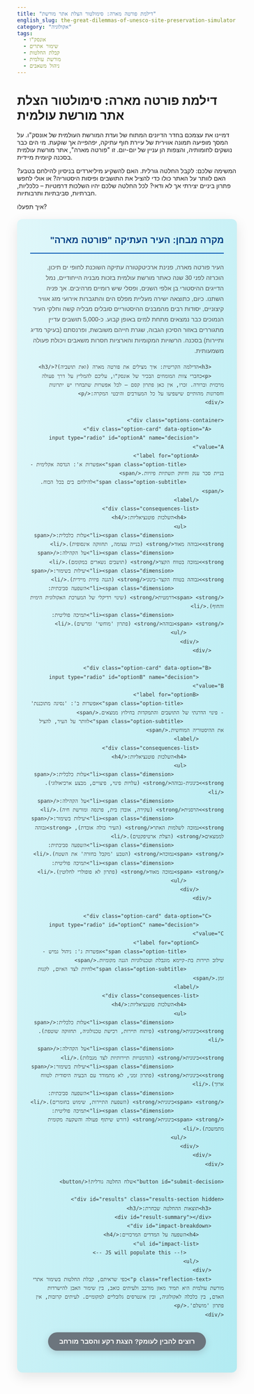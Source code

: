```yaml
---
title: "דילמת פורטה מארה: סימולטור הצלת אתר מורשת"
english_slug: the-great-dilemmas-of-unesco-site-preservation-simulator
category: "אקולוגיה"
tags:
  - אונסק"ו
  - שימור אתרים
  - קבלת החלטות
  - מורשת עולמית
  - ניהול משאבים
---
```

# דילמת פורטה מארה: סימולטור הצלת אתר מורשת עולמית

דמיינו את עצמכם בחדר הדיונים המתוח של ועדת המורשת העולמית של אונסק"ו. על המסך מופיעה תמונה אווירית של עיירת חוף עתיקה, יפהפייה אך שוקעת. מי הים כבר נושקים לחומותיה, והצפות הן עניין של יום-יום. זו "פורטה מארה", אתר מורשת עולמית בסכנה קיומית מיידית.

המשימה שלכם: לקבל החלטה גורלית. האם להשקיע מיליארדים בניסיון להילחם בטבע? האם לוותר על האתר כולו כדי להציל את התושבים ופיסות היסטוריה? או אולי לחפש פתרון ביניים יצירתי אך לא ודאי? לכל החלטה שלכם יהיו השלכות דרמטיות – כלכליות, חברתיות, סביבתיות ותרבותיות.

איך תפעלו?

<div id="app-container" class="simulator-container">
    <div class="scenario-description">
        <h2>מקרה מבחן: העיר העתיקה "פורטה מארה"</h2>
        <p>העיר פורטה מארה, פנינת ארכיטקטורה עתיקה השוכנת לחופי ים תיכון, הוכרזה לפני 30 שנה כאתר מורשת עולמית בזכות מבניה הייחודיים, נמל הדייגים ההיסטורי בן אלפי השנים, ופסלי שיש רומיים מרהיבים. אך פניה השתנו. כיום, כתוצאה ישירה מעליית מפלס הים והתגברות אירועי מזג אוויר קיצוניים, יסודות רבים מהמבנים ההיסטוריים סובלים מבליה קשה וחלקי העיר הנמוכים כבר נמצאים מתחת למים באופן קבוע. כ-5,000 תושבים עדיין מתגוררים באזור הסיכון הגבוה, שגרת חייהם משובשת, ופרנסתם (בעיקר מדיג ותיירות) בסכנה. הרשויות המקומיות והארציות חסרות משאבים ויכולת פעולה משמעותית.</p>

        <h3>הדילמה הקריטית: איך מצילים את פורטה מארה (ואת תושביה)?</h3>
        <p>כחברי צוות המומחים הבכיר של אונסק"ו, עליכם להמליץ על דרך פעולה מרכזית וברורה. זכרו, אין כאן פתרון קסם – לכל אפשרות שתבחרו יש יתרונות וחסרונות מהותיים שישפיעו על כל המעורבים והיבטי המקרה:</p>
    </div>

    <div class="options-container">
        <div class="option-card" data-option="A">
            <input type="radio" id="optionA" name="decision" value="A">
            <label for="optionA">
                <span class="option-title">אפשרות א': הנדסה אקלימית - בניית סכר ענק וחיזוק תשתיות פיזיות.</span>
                <span class="option-subtitle">להילחם בים בכל הכוח.</span>
            </label>
            <div class="consequences-list">
                <h4>השלכות פוטנציאליות:</h4>
                <ul>
                    <li><span class="dimension">עלות כלכלית:</span> <strong>גבוהה מאוד</strong> (בנייה עצומה, תחזוקה אינסופית).</li>
                    <li><span class="dimension">על הקהילה:</span> <strong>נמוכה בטווח הקצר</strong> (תושבים נשארים במקומם).</li>
                    <li><span class="dimension">יעילות בשימור:</span> <strong>גבוהה בטווח הקצר-בינוני</strong> (הגנה פיזית מיידית).</li>
                    <li><span class="dimension">השפעה סביבתית:</span> <strong>דרמטית</strong> (שינוי רדיקלי של המערכת האקולוגית הימית והחוף).</li>
                    <li><span class="dimension">תמיכה פוליטית:</span> <strong>גבוהה</strong> (פתרון 'מוחשי' ומרשים).</li>
                </ul>
            </div>
        </div>

        <div class="option-card" data-option="B">
            <input type="radio" id="optionB" name="decision" value="B">
            <label for="optionB">
                 <span class="option-title">אפשרות ב': 'נסיגה מתוכננת' - פינוי הדרגתי של התושבים והתמקדות בחילוץ ממצאים.</span>
                 <span class="option-subtitle">לוותר על העיר, להציל את ההיסטוריה המוחשית.</span>
            </label>
            <div class="consequences-list">
                <h4>השלכות פוטנציאליות:</h4>
                <ul>
                    <li><span class="dimension">עלות כלכלית:</span> <strong>בינונית-גבוהה</strong> (עלויות פינוי, פיצויים, מבצע ארכיאולוגי).</li>
                    <li><span class="dimension">על הקהילה:</span> <strong>הרסנית</strong> (עקירה, אובדן בית, פרנסה ומורשת חיה).</li>
                    <li><span class="dimension">יעילות בשימור:</span> <strong>נמוכה לשלמות האתר</strong> (העיר כולה אובדת), <strong>גבוהה לממצאים</strong> (הצלת ארטיפקטים).</li>
                    <li><span class="dimension">השפעה סביבתית:</span> <strong>נמוכה</strong> (הטבע 'מקבל בחזרה' את השטח).</li>
                    <li><span class="dimension">תמיכה פוליטית:</span> <strong>נמוכה מאוד</strong> (פתרון לא פופולרי לחלוטין).</li>
                </ul>
            </div>
        </div>

        <div class="option-card" data-option="C">
            <input type="radio" id="optionC" name="decision" value="C">
            <label for="optionC">
                <span class="option-title">אפשרות ג': ניהול גמיש - שילוב תיירות בת-קיימא מוגבלת וטכנולוגיות הגנה מקומיות.</span>
                <span class="option-subtitle">לחיות לצד האיום, לקנות זמן.</span>
            </label>
            <div class="consequences-list">
                <h4>השלכות פוטנציאליות:</h4>
                <ul>
                    <li><span class="dimension">עלות כלכלית:</span> <strong>בינונית</strong> (פיתוח תיירות, רכישת טכנולוגיה, תחזוקה שוטפת).</li>
                    <li><span class="dimension">על הקהילה:</span> <strong>בינונית</strong> (הזדמנויות תיירותיות לצד מגבלות).</li>
                    <li><span class="dimension">יעילות בשימור:</span> <strong>בינונית</strong> (פתרון זמני, לא מתמודד עם הבעיה היסודית לטווח ארוך).</li>
                    <li><span class="dimension">השפעה סביבתית:</span> <strong>בינונית</strong> (השפעת התיירות, שימוש בחומרים).</li>
                    <li><span class="dimension">תמיכה פוליטית:</span> <strong>בינונית</strong> (דורש שיתוף פעולה והשקעה מקומית מתמשכת).</li>
                </ul>
            </div>
        </div>
    </div>

    <button id="submit-decision">שלח החלטה גורלית!</button>

    <div id="results" class="results-section hidden">
        <h3>תוצאות ההחלטה שבחרת:</h3>
        <div id="result-summary"></div>
        <div id="impact-breakdown">
            <h4>השפעה על המדדים המרכזיים:</h4>
            <ul id="impact-list">
                <!-- JS will populate this -->
            </ul>
        </div>
        <p class="reflection-text">כפי שראיתם, קבלת החלטות בשימור אתרי מורשת עולמית היא תמיד מאזן מורכב ולעיתים כואב, בין שימור האבן להישרדות האדם, בין כלכלה לאקולוגיה, ובין אינטרסים גלובליים למקומיים. לעיתים קרובות, אין פתרון 'מושלם'.</p>
    </div>
</div>

<style>
    /* General Styles */
    #app-container.simulator-container {
        font-family: 'Arial', sans-serif; /* More standard font */
        line-height: 1.7;
        max-width: 850px; /* Slightly wider for better layout */
        margin: 20px auto;
        padding: 30px;
        border: none; /* Remove default border */
        border-radius: 12px; /* More rounded corners */
        background: linear-gradient(to bottom right, #e0f7fa, #b2ebf2); /* Soft gradient background */
        box-shadow: 0 10px 30px rgba(0, 0, 0, 0.1); /* More pronounced shadow */
        color: #333;
        direction: rtl; /* Ensure RTL for Hebrew */
        text-align: right; /* Ensure text aligns right */
    }

    #app-container h2, #app-container h3, #app-container h4 {
        color: #0056b3; /* Deep blue for headings */
        border-bottom: 2px solid #0056b3; /* Thicker, colored border */
        padding-bottom: 12px;
        margin-bottom: 20px;
        text-align: right;
    }

    #app-container h2 {
        color: #004085; /* Even deeper blue for main title */
        margin-top: 0;
    }

    .scenario-description p {
        margin-bottom: 15px;
        color: #555;
    }

    /* Options Styling */
    .options-container {
        display: grid; /* Use Grid for layout */
        grid-template-columns: repeat(auto-fit, minmax(280px, 1fr)); /* Responsive grid */
        gap: 25px; /* Space between cards */
        margin-top: 30px;
    }

    .option-card {
        background-color: #ffffff;
        border: 1px solid #b2ebf2; /* Light blue border */
        border-radius: 10px;
        padding: 20px;
        box-shadow: 0 4px 15px rgba(0, 0, 0, 0.05); /* Subtle shadow for cards */
        transition: transform 0.3s ease, box-shadow 0.3s ease, border-color 0.3s ease;
        cursor: pointer;
        position: relative; /* For radio button positioning */
        display: flex; /* Use flex to align content */
        flex-direction: column; /* Stack content */
    }

    .option-card:hover {
        transform: translateY(-5px); /* Lift effect on hover */
        box-shadow: 0 8px 20px rgba(0, 0, 0, 0.1);
        border-color: #007bff; /* Highlight border on hover */
    }

     .option-card input[type="radio"] {
        position: absolute;
        top: 15px; /* Position top-left */
        right: 15px; /* Adjust for RTL */
        z-index: 1; /* Ensure clickable */
        cursor: pointer;
        width: 20px;
        height: 20px;
     }

    .option-card label {
        font-weight: bold;
        color: #007bff; /* Primary color for titles */
        margin-bottom: 10px;
        cursor: pointer; /* Indicate clickable area */
        flex-grow: 1; /* Allow label to take space */
        display: flex;
        flex-direction: column;
        padding-right: 30px; /* Space for radio button */
    }

    .option-title {
        font-size: 1.1em;
        margin-bottom: 5px;
        color: #0056b3; /* Darker blue */
    }
     .option-subtitle {
         font-size: 0.9em;
         font-weight: normal;
         color: #666;
     }

    .option-card:has(input:checked) {
        border-color: #28a745; /* Green border when checked */
        box-shadow: 0 4px 20px rgba(40, 167, 69, 0.2); /* Green shadow */
        background-color: #e9ffef; /* Very light green background */
    }

    .consequences-list {
        margin-top: 15px;
        font-size: 0.95em;
        color: #555;
        border-top: 1px solid #eee;
        padding-top: 15px;
    }
    .consequences-list h4 {
        color: #555; /* Dimmer color for consequence title */
        border-bottom: none;
        padding-bottom: 0;
        margin-bottom: 8px;
        font-size: 1em;
    }

    .consequences-list ul {
        margin-top: 0;
        padding-left: 0; /* Remove default padding */
        list-style: none; /* Remove bullets */
    }
    .consequences-list li {
        margin-bottom: 8px;
        padding-right: 15px; /* Space for custom bullet/icon */
        position: relative;
    }
     .consequences-list li:before {
         content: '•'; /* Custom bullet point */
         position: absolute;
         right: 0;
         color: #007bff; /* Color bullet */
         font-weight: bold;
     }

    .dimension {
        font-weight: bold;
        color: #0056b3; /* Blue color for dimension */
    }
    .consequences-list strong {
        color: #333; /* Color for consequence level */
    }


    /* Button Styling */
    button {
        display: block; /* Make button a block element */
        width: fit-content; /* Size based on content */
        min-width: 200px; /* Minimum width */
        margin: 30px auto 20px auto; /* Center the button */
        background-color: #007bff; /* Primary blue */
        color: white;
        padding: 12px 25px;
        border: none;
        border-radius: 25px; /* Pill shape */
        cursor: pointer;
        font-size: 1.1em;
        font-weight: bold;
        transition: background-color 0.3s ease, transform 0.1s ease;
        text-align: center;
        box-shadow: 0 5px 15px rgba(0, 123, 255, 0.3);
    }

    button:hover {
        background-color: #0056b3; /* Darker blue on hover */
        box-shadow: 0 6px 20px rgba(0, 123, 255, 0.4);
    }

    button:active {
        transform: scale(0.98); /* Slightly shrink on click */
    }


    /* Results Section Styling */
    .results-section {
        margin-top: 30px;
        padding: 25px;
        border: 1px solid #28a745; /* Green border */
        border-radius: 10px;
        background-color: #d4edda; /* Light green background */
        color: #155724; /* Dark green text */
        opacity: 0; /* Start hidden for animation */
        transform: translateY(20px); /* Start slightly lower */
        transition: opacity 0.5s ease-out, transform 0.5s ease-out;
        text-align: right;
    }

    .results-section.visible {
        opacity: 1;
        transform: translateY(0);
    }

    .results-section h3 {
        color: #155724; /* Dark green heading */
        border-bottom-color: #28a745; /* Green border */
    }
     .results-section h4 {
         color: #155724; /* Dark green heading */
         border-bottom: none;
         margin-bottom: 10px;
     }

    #result-summary {
        font-weight: bold;
        color: #0d4636; /* Even darker green */
        margin-bottom: 20px;
        font-size: 1.1em;
    }

    #impact-breakdown {
        margin-top: 20px;
        padding-top: 15px;
        border-top: 1px dashed #28a745;
    }

    #impact-list {
         list-style: none;
         padding: 0;
         margin-top: 10px;
    }
    #impact-list li {
        margin-bottom: 8px;
        position: relative;
        padding-right: 25px; /* Space for icon */
        display: flex; /* Use flex to align label and level */
        justify-content: space-between; /* Space out label and level */
        align-items: center; /* Vertically center */
    }
     #impact-list li:before {
         content: ''; /* Remove default bullet */
         display: inline-block;
         width: 15px;
         height: 15px;
         border-radius: 50%;
         position: absolute;
         right: 0;
         top: 50%;
         transform: translateY(-50%);
     }
     .dimension-label {
         font-weight: bold;
         color: #155724;
         flex-grow: 1; /* Allow label to take space */
     }
     .impact-level {
         font-weight: bold;
         text-align: left; /* Align level text left */
         min-width: 80px; /* Ensure consistent width */
     }

     /* Impact color coding */
     #impact-list li:before { background-color: #ccc; } /* Default grey */
     #impact-list li.impact-low:before { background-color: #28a745; } /* Green */
     #impact-list li.impact-medium:before { background-color: #ffc107; } /* Yellow */
     #impact-list li.impact-high:before,
     #impact-list li.impact-dramatic:before,
     #impact-list li.impact-ruinous:before { background-color: #dc3545; } /* Red */
     #impact-list li.impact-high-short:before,
     #impact-list li.impact-low-long:before { background-color: #ffc107; } /* Yellow/Orange for mixed results */


    .reflection-text {
        margin-top: 20px;
        font-style: italic;
        color: #0d4636;
    }

    .hidden {
        display: none;
    }

    /* Explanation Section */
    #explanation-button {
        margin-top: 30px;
        background-color: #6c757d; /* Grey color for secondary button */
        box-shadow: 0 5px 15px rgba(108, 117, 125, 0.3);
    }
     #explanation-button:hover {
         background-color: #5a6268;
         box-shadow: 0 6px 20px rgba(108, 117, 125, 0.4);
     }


    #full-explanation {
        margin-top: 30px;
        padding-top: 30px;
        border-top: 2px solid #0056b3; /* Match heading border */
        text-align: right;
    }

    #full-explanation h3 {
        color: #0056b3;
        margin-top: 20px;
        margin-bottom: 15px;
    }
    #full-explanation p {
        margin-bottom: 15px;
        color: #555;
    }
     #full-explanation ul {
         padding-right: 20px; /* RTL list padding */
         color: #555;
     }
     #full-explanation li {
         margin-bottom: 8px;
     }
     #full-explanation li strong {
         color: #333;
     }
</style>

<button id="explanation-button">רוצים להבין לעומק? הצגת רקע והסבר מורחב</button>

<div id="full-explanation" class="hidden">
    <h2>הסבר מורחב: אונסק"ו ושימור אתרי מורשת עולמית</h2>

    <h3>מהם אתרי מורשת עולמית וכיצד הם מוגדרים?</h3>
    <p>אתרי מורשת עולמית הם מקומות בעלי ערך אוניברסלי יוצא דופן, כפי שנקבע על ידי ועדת המורשת העולמית של אונסק"ו. אתרים אלו יכולים להיות טבעיים (יערות עתיקים, רכסי הרים דרמטיים, אגמים ייחודיים) או תרבותיים (מבנים היסטוריים, ערים עתיקות, אתרים ארכיאולוגיים מרשימים). ההכרה נועדה להבטיח את שימורם לדורות הבאים באמצעות שיתוף פעולה בינלאומי. תהליך ההכרזה כולל הגשת מועמדות מפורטת ומנומקת על ידי המדינה החברה שבה נמצא האתר, הערכה מקיפה ומעמיקה על ידי גופים מייעצים מובילים (כמו ICOMOS לתרבות ו-IUCN לטבע), ולבסוף דיון והחלטה בוועדת המורשת העולמית, המורכבת מנציגי 21 מדינות.</p>

    <h3>מדוע אתרים אלו חשופים לאיומים שונים ומגוונים (אקלים, פיתוח, סכסוך, תיירות)?</h3>
    <p>איומים על אתרי מורשת נובעים משילוב קטלני של גורמים טבעיים (שפעוליהם לעיתים מואצים על ידי האדם) ומעשה ידי אדם. **שינויי אקלים** גורמים לעליית מפלס הים המאיימת על אתרי חוף ונמלים היסטוריים, הגברת אירועי מזג אוויר קיצוניים (סופות, בצורות, גלי חום) הפוגעים במבנים ומערכות אקולוגיות, והתחממות והחמצת אוקיינוסים הפוגעים בשוניות אלמוגים ואתרים תת-ימיים. **פיתוח מואץ**, כמו בניית תשתיות ענק (כבישים מהירים, סכרים הידרואלקטריים) או התרחבות אורבנית בלתי מבוקרת, עלול להרוס פיזית אתרים או לפגוע באופן בלתי הפיך בסביבה הקרובה שלהם וב"אזור החיץ" המגן עליהם. **סכסוכים צבאיים** לצערנו הופכים אתרים היסטוריים למטרות או לשדות קרב, ועלולים להוביל להרס מכוון (כמעשה טרור תרבותי) או מקרי, ובמקרים רבים גם לביזה וסחר בלתי חוקי בעתיקות. **תיירות יתר**, למרות חשיבותה הכלכלית האדירה, עלולה לגרום לשחיקה פיזית של האתר, עומס אקולוגי על הסביבה, עומס על התשתיות המקומיות, ולפגוע בחוויית המבקרים ובעיקר באותנטיות ובשלמות של האתר והקהילה המקומית.</p>

    <h3>תפקידה המורכב של אונסק"ו: בין שימור גלובלי לאינטרסים מקומיים ולאומיים.</h3>
    <p>תפקידה המרכזי של אונסק"ו הוא לסייע למדינות החברות לשמר ולהגן על אתרים אלו, בין היתר באמצעות הקצאת מימון (מקרן המורשת העולמית), תמיכה טכנית, מתן מומחיות וידע, וקידום שיתופי פעולה בינלאומיים. עם זאת, נקודה קריטית שיש לזכור היא שאונסק"ו אינה הבעלים של האתרים – הריבונות והאחריות הניהולית עליהם נשארת באופן מוחלט בידי המדינות שבהן הם נמצאים. הדבר יוצר מורכבות ניהולית ופוליטית גדולה: אונסק"ו יכולה להביע דאגה עמוקה, להמליץ בחום על דרכי פעולה, ואף להכניס אתר ל"רשימת האתרים בסיכון" (מה שעלול להשפיע על תיירות ומוניטין), אך היא תלויה לחלוטין בשיתוף הפעולה, ברצון הטוב וביכולת הביצוע של הממשלות המקומיות והאוכלוסייה החיה בקרבת האתר. לעיתים קרובות קיימים ניגודי עניינים מהותיים בין הצורך בשימור ארוך טווח של אתר בעל ערך אוניברסלי לבין צרכים כלכליים, חברתיים או פוליטיים דחופים ויומיומיים של המדינה או הקהילה המקומית. כאן בדיוק נוצרות הדילמות שפגשתם בסימולטור.</p>

    <h3>ניתוח דילמות מרכזיות: כלכלה מול שימור, פיתוח מול מורשת, זכויות קהילה מול נגישות לאתר.</h3>
    <ul>
        <li>**כלכלה מול שימור:** פרויקטים של שימור ברמה הנדרשת דורשים לעיתים קרובות משאבים כספיים עצומים, שאינם תמיד זמינים, במיוחד במדינות מתפתחות המתמודדות עם אתגרי יסוד. ישנו מתח מתמיד בין הצורך להשקיע בשימור תרבותי/טבעי לטווח ארוך לבין הצורך הדחוף להשקיע בצרכים חיוניים אחרים כמו בריאות הציבור, חינוך, תעסוקה, או פיתוח כלכלי מיידי.</li>
        <li>**פיתוח מול מורשת:** פרויקטי פיתוח מודרניים (תחבורה, אנרגיה, דיור) חיוניים לצמיחה כלכלית ולשיפור איכות החיים של האזרחים, אך הם כמעט תמיד עלולים להתנגש עם הצורך הקפדני להגן על השלמות הפיזית, הוויזואלית והאקולוגית של האתר וסביבתו הקרובה.</li>
        <li>**זכויות קהילה מול נגישות לאתר:** במקרים רבים, אתרי מורשת הם גם הבית ומרכז החיים של קהילות מקומיות החיות במקום לעיתים מאות ואלפי שנים. החלטות שימור קשות (כמו הגבלת גישה לאתר, הגבלת בנייה ופיתוח מקומי, או במקרים קיצוניים אפילו פינוי) עלולות לפגוע באופן קשה בזכויותיהן, באורח חייהן, ובתחושת השייכות שלהן למקום. מנגד, הנגשת האתר לציבור הרחב (למשל, לצורך תיירות) חיונית ללגיטימציה של השימור ולפיתוח כלכלי מקומי, אך עלולה כאמור לפגוע הן בשימור הפיזי והן באיכות החיים של הקהילה.</li>
    </ul>

    <h3>כלים ואסטרטגיות לניהול שימור אתרים בעידן המודרני: תכנון, שיתוף ציבורי, הערכת סיכונים וטכנולוגיה.</h3>
    <p>ניהול יעיל ואפקטיבי של אתרי מורשת עולמית דורש כיום גישה הוליסטית ורב-תחומית. זה מתחיל ביצירת **תוכנית ניהול** מקיפה ומפורטת המגדירה את האתגרים הספציפיים של האתר, המטרות ארוכות הטווח לשימורו, ודרכי הפעולה למימושן. **שיתוף הקהילות המקומיות** וכלל בעלי העניין (רשויות, עסקים, ארגונים אזרחיים) בתהליך התכנון והיישום הוא קריטי להשגת הסכמה ותמיכה רחבה בפעולות השימור. **הערכת סיכונים שיטתית** מסייעת לזהות איומים פוטנציאליים (מרעידות אדמה ועד שינויי חקיקה) ולהיערך אליהם מראש. שימוש ב**אזורי חיץ (Buffer zones)** סביב האתר מסייע להגן עליו מפני השפעות חיצוניות של פיתוח או שינויים סביבתיים. ולבסוף, **הטכנולוגיה והמחקר המדעי** ממלאים תפקיד הולך וגובר ומשמעותי בשימור. טכניקות כמו הדמיה תלת-ממדית וסריקה בלייזר (לתיעוד מדויק ושחזור וירטואלי), ניטור באמצעות לווינים ומזל"טים (לזיהוי שינויים ואיומים מרחוק), שימוש בחומרים חדשניים ועמידים לשימור מבנים וארטיפקטים, ומודלים חישוביים לחיזוי השפעות שינויי אקלים – כולם כלים המאפשרים התמודדות יעילה ומתוחכמת יותר עם אתגרי השימור המורכבים של ימינו. המחקר הארכיאולוגי, ההיסטורי, האקולוגי והגיאולוגי ממשיכים להעמיק את הבנתנו את האתרים ואת חשיבותם הייחודית.</p>
</div>

<script>
    document.getElementById('submit-decision').addEventListener('click', function() {
        const selectedOption = document.querySelector('input[name="decision"]:checked');
        const resultsDiv = document.getElementById('results');
        const resultSummary = document.getElementById('result-summary');
        const impactList = document.getElementById('impact-list');

        const resultsData = {
            'A': {
                text: "בחרתם באפשרות בניית סכר ענק וחיזוק תשתיות. בטווח הקצר, הסכר הצליח להגן על חלקים נרחבים מהעיר העתיקה מפני הצפות ואיפשר לתושבים להישאר במקומם. האתר שומר במידה רבה על צורתו המקורית. עם זאת, עלויות הבנייה היו עצומות ועלויות התחזוקה השוטפת מכבידות מאוד על התקציב. השינוי הפיזי האדיר בקו החוף פגע קשות במערכת האקולוגית הימית המקומית ושטחי הדיג המסורתיים הצטמצמו דרמטית, מה שפגע בפרנסת חלק מהקהילה. התמיכה הפוליטית נותרה גבוהה בזכות הפרויקט המרשים, אך היעילות לטווח הארוך מוטלת בספק אל מול קצב עליית מפלס הים העולמי.",
                impacts: {
                    'עלות כלכלית': 'High',
                    'על הקהילה': 'Low-Medium', // Mixed impact due to fishing damage
                    'יעילות בשימור': 'High-Short', // High short term, uncertain long term
                    'השפעה סביבתית': 'Dramatic',
                    'תמיכה פוליטית': 'High'
                }
            },
            'B': {
                text: "בחרתם באפשרות הנסיגה המתוכננת ופינוי התושבים. אלפי התושבים אכן פונו למגורים חלופיים, תהליך שהיה כרוך בקשיים חברתיים, כלכליים ופסיכולוגיים אדירים. הקהילה המקומית ספגה מכה קשה ואבדה את מרכז חייה ואת בסיס פרנסתה. העיר העתיקה עצמה הוצפה ברובה ונהרסה בהדרגה על ידי הים, והפכה בפועל לאתר ארכיאולוגי ימי המצריך צלילה כדי לצפות בו. במקביל, צוותים ארכיאולוגיים הצליחו לחלץ ולשמר מספר ניכר של פסלים, כתובות וממצאים חשובים במוזיאונים. האתר כשלמות אדריכלית ועירונית אבד לנצח, אך חלקים ממורשתו החומרית העיקרית נשמרו לדורות הבאים. התמיכה הפוליטית באזור ובמדינה נמוכה מאוד בעקבות הפגיעה בקהילה ובמוניטין האתר.",
                impacts: {
                    'עלות כלכלית': 'Medium-High',
                    'על הקהילה': 'Ruinous', // Using a stronger term for dramatic negative impact
                    'יעילות בשימור': 'Low-Site / High-Artifacts', // Specific breakdown
                    'השפעה סביבתית': 'Low', // Minimal human intervention left
                    'תמיכה פוליטית': 'Low'
                }
            },
            'C': {
                text: "בחרתם בניהול הגמיש, שילוב תיירות וטכנולוגיה מקומית. תוכנית התיירות המוגבלת והאחראית אכן יצרה מקור הכנסה חדש שאפשר לממן חלק מפעולות השימור השוטפות (תחזוקת משאבות, איטום). הקהילה המקומית שולבה בחלק מפעילויות התיירות והרגישה שותפה לניסיון להציל את ביתה, מה שחיזק את החוסן החברתי. הפתרונות הטכנולוגיים המקומיים הצליחו לקנות זמן משמעותי ולמנוע את ההצפות החמורות ביותר בטווח המיידי, ולהאט את קצב ההידרדרות. עם זאת, האיום היסודי של עליית מפלס הים נותר בעינו והפתרון אינו קבוע – הוא דורש השקעה כספית ותחזוקה עקבית ומתמשכת לשנים ארוכות, ללא ודאות מוחלטת לגבי העתיד הרחוק. התמיכה הפוליטית נותרה בינונית ותלויה ברצון הממשלה להמשיך להשקיע.",
                impacts: {
                    'עלות כלכלית': 'Medium',
                    'על הקהילה': 'Medium', // Mixed - some benefit, some disruption
                    'יעילות בשימור': 'Medium-Temporary', // Buys time, but not permanent
                    'השפעה סביבתית': 'Medium', // Tourism impact, material use
                    'תמיכה פוליטית': 'Medium'
                }
            }
        };

        if (selectedOption) {
            const value = selectedOption.value;
            const chosenData = resultsData[value];

            resultSummary.textContent = chosenData.text;

            // Clear previous impacts
            impactList.innerHTML = '';

            // Populate impact list
            for (const dimension in chosenData.impacts) {
                const impactLevel = chosenData.impacts[dimension];
                const listItem = document.createElement('li');

                // Add class based on the first part of the impact level for coloring
                const impactClass = 'impact-' + impactLevel.toLowerCase().split('-')[0].split('/')[0];

                listItem.classList.add(impactClass); // Add class for CSS before icon
                listItem.innerHTML = `<span class="dimension-label">${dimension}:</span> <span class="impact-level">${impactLevel}</span>`;

                impactList.appendChild(listItem);
            }


            resultsDiv.classList.remove('hidden');
            // Trigger CSS transition by adding a class after a small delay
            setTimeout(() => {
                resultsDiv.classList.add('visible');
            }, 10); // Small delay allows display:none to register first

            // Scroll to results
            resultsDiv.scrollIntoView({ behavior: 'smooth', block: 'start' });

        } else {
            resultSummary.textContent = "אנא בחר אפשרות אחת לפני השליחה.";
            impactList.innerHTML = ''; // Clear impacts if no option selected
            resultsDiv.classList.remove('hidden');
             setTimeout(() => {
                resultsDiv.classList.add('visible');
            }, 10);
            resultsDiv.scrollIntoView({ behavior: 'smooth', block: 'start' });
        }
    });

    document.getElementById('explanation-button').addEventListener('click', function() {
        const explanationDiv = document.getElementById('full-explanation');
        const button = this;
        if (explanationDiv.classList.contains('hidden')) {
            explanationDiv.classList.remove('hidden');
            button.textContent = 'הסתר רקע והסבר מורחב';
             // Scroll to explanation
            explanationDiv.scrollIntoView({ behavior: 'smooth', block: 'start' });
        } else {
            explanationDiv.classList.add('hidden');
            button.textContent = 'רוצים להבין לעומק? הצגת רקע והסבר מורחב';
             // Optional: scroll back to the top of the simulation container
             document.getElementById('app-container').scrollIntoView({ behavior: 'smooth', block: 'start' });
        }
    });

     // Add event listeners to the option cards to select the radio button when the card is clicked
     document.querySelectorAll('.option-card').forEach(card => {
         card.addEventListener('click', function() {
             const radio = this.querySelector('input[type="radio"]');
             if (radio) {
                 radio.checked = true;
             }
         });
     });

</script>